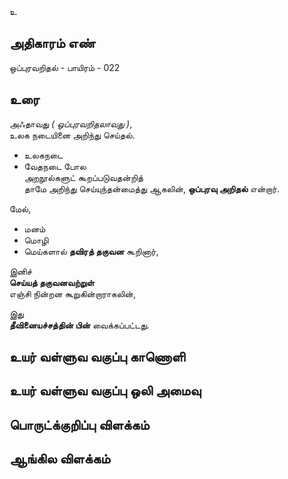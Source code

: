 உ


## அதிகாரம் எண்

ஒப்புரவறிதல் - பாயிரம் - 022

## உரை

அஃதாவது _( ஒப்புரவறிதலாவது )_,  
உலக நடையினை அறிந்து செய்தல்.  

* உலகநடை  
* வேதநடை போல  
அறநூல்களுட் கூறப்படுவதன்றித்  
தாமே அறிந்து செய்யுந்தன்மைத்து ஆகலின், 
**ஒப்புரவு அறிதல்** என்றார்.  

மேல்,  
* மனம்  
* மொழி  
* மெய்களால் **தவிரத் தகுவன** கூறினார்,  

இனிச்  
**செய்யத் தகுவனவற்றுள்**  
எஞ்சி நின்றன கூறுகின்றாராகலின்,  

இது  
**தீவினையச்சத்தின் பின்** வைக்கப்பட்டது.


## உயர் வள்ளுவ வகுப்பு காணொளி


## உயர் வள்ளுவ வகுப்பு ஒலி அமைவு 


## பொருட்க்குறிப்பு விளக்கம்


## ஆங்கில விளக்கம்

